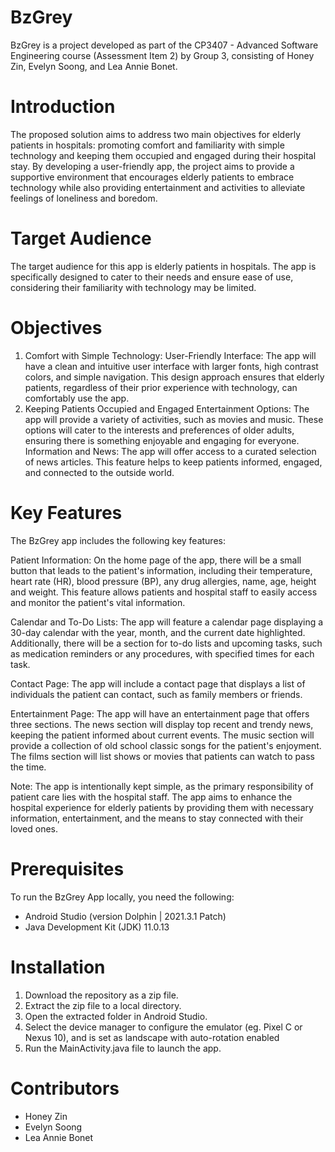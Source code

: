 # BzGrey

BzGrey is a project developed as part of the CP3407 - Advanced Software Engineering course (Assessment Item 2) by Group 3, consisting of Honey Zin, Evelyn Soong, and Lea Annie Bonet.

# Introduction

The proposed solution aims to address two main objectives for elderly patients in hospitals: promoting comfort and familiarity with simple technology and keeping them occupied and engaged during their hospital stay. By developing a user-friendly app, the project aims to provide a supportive environment that encourages elderly patients to embrace technology while also providing entertainment and activities to alleviate feelings of loneliness and boredom. 

# Target Audience

The target audience for this app is elderly patients in hospitals. The app is specifically designed to cater to their needs and ensure ease of use, considering their familiarity with technology may be limited.

# Objectives

1. Comfort with Simple Technology:
User-Friendly Interface: The app will have a clean and intuitive user interface with larger fonts, high contrast colors, and simple navigation. This design approach ensures that elderly patients, regardless of their prior experience with technology, can comfortably use the app.
2. Keeping Patients Occupied and Engaged
Entertainment Options: The app will provide a variety of activities, such as movies and music. These options will cater to the interests and preferences of older adults, ensuring there is something enjoyable and engaging for everyone.
Information and News: The app will offer access to a curated selection of news articles. This feature helps to keep patients informed, engaged, and connected to the outside world.

# Key Features

The BzGrey app includes the following key features:

Patient Information: On the home page of the app, there will be a small button that leads to the patient's information, including their temperature, heart rate (HR), blood pressure (BP), any drug allergies, name, age, height and weight. This feature allows patients and hospital staff to easily access and monitor the patient's vital information.

Calendar and To-Do Lists: The app will feature a calendar page displaying a 30-day calendar with the year, month, and the current date highlighted. Additionally, there will be a section for to-do lists and upcoming tasks, such as medication reminders or any procedures, with specified times for each task.

Contact Page: The app will include a contact page that displays a list of individuals the patient can contact, such as family members or friends.

Entertainment Page: The app will have an entertainment page that offers three sections. The news section will display top recent and trendy news, keeping the patient informed about current events. The music section will provide a collection of old school classic songs for the patient's enjoyment. The films section will list shows or movies that patients can watch to pass the time.

Note: The app is intentionally kept simple, as the primary responsibility of patient care lies with the hospital staff. The app aims to enhance the hospital experience for elderly patients by providing them with necessary information, entertainment, and the means to stay connected with their loved ones.

# Prerequisites

To run the BzGrey App locally, you need the following:
- Android Studio (version Dolphin | 2021.3.1 Patch)
- Java Development Kit (JDK) 11.0.13

# Installation

1. Download the repository as a zip file.
2. Extract the zip file to a local directory.
3. Open the extracted folder in Android Studio.
4. Select the device manager to configure the emulator (eg. Pixel C or Nexus 10), and is set as landscape with auto-rotation enabled
5. Run the MainActivity.java file to launch the app.

# Contributors

- Honey Zin
- Evelyn Soong
- Lea Annie Bonet
